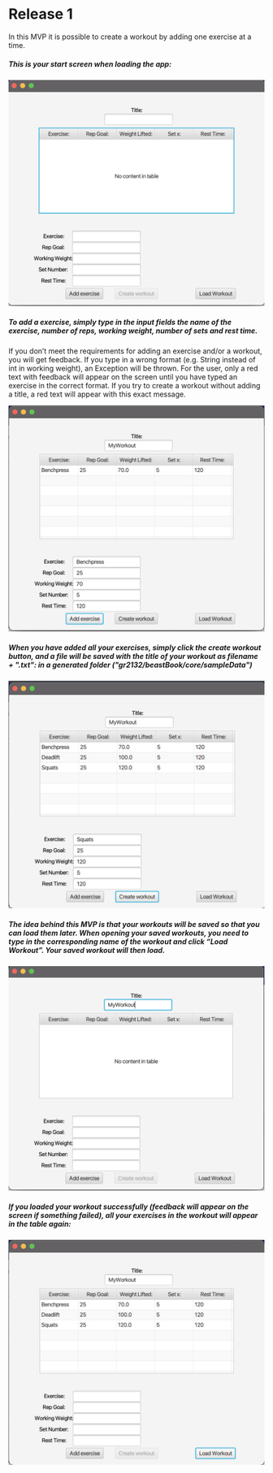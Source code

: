 # Release 1

In this MVP it is possible to create a workout by adding one exercise at a time. 

<h5>This is your start screen when loading the app: </h5>

<img src="img/startScreen.png"  width="600"/>


 <h5>To add a exercise, simply type in the input fields the name of the exercise, number of reps, working weight, number of sets and rest time. </h5> <p>If you don’t meet the requirements for adding an exercise and/or a workout, you will get feedback. If you type in a wrong format (e.g. String instead of int in working weight), an Exception will be thrown. For the user, only a red text with feedback will appear on the screen until you have typed an exercise in the correct format. If you try to create a workout without adding a title, a red text will appear with this exact message.</p>

<img src="img/addExercise.png" width="600" />


 <h5>When you have added all your exercises, simply click the create workout button, and a file will be saved with the title of your workout as filename + ".txt": in a generated folder ("gr2132/beastBook/core/sampleData")</h5>

<img src="img/createWorkout.png" width="600" />


 <h5>The idea behind this MVP is that your workouts will be saved so that you can load them later. When opening your saved workouts, you need to type in the corresponding name of the workout and click “Load Workout”. Your saved workout will then load. </h5>


<img src="img/loadWorkout.png" width="600" />


 <h5>If you loaded your workout successfully (feedback will appear on the screen if something failed), all your exercises in the workout will appear in the table again:  </h5>
<img src="img/loadedWorkout.png" width="600" />
